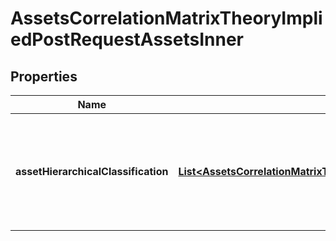 

# AssetsCorrelationMatrixTheoryImpliedPostRequestAssetsInner


## Properties

| Name | Type | Description | Notes |
|------------ | ------------- | ------------- | -------------|
|**assetHierarchicalClassification** | [**List&lt;AssetsCorrelationMatrixTheoryImpliedPostRequestAssetsInnerAssetHierarchicalClassificationInner&gt;**](AssetsCorrelationMatrixTheoryImpliedPostRequestAssetsInnerAssetHierarchicalClassificationInner.md) | assetHierarchicalClassification[i] is the i+1-th level of the hierarchical classification of the asset, from the most generic classification to the most specific classification; all the assetHierarchicalClassification arrays must have the same length |  |



